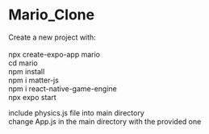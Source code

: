 # Mario_Clone

Create a new project with: <br /> <br />
npx create-expo-app mario <br />
cd mario <br />
npm install <br />
npm i matter-js <br />
npm i react-native-game-engine <br />
npx expo start <br />

include physics.js file into main directory <br />
change App.js in the main directory with the provided one <br />

